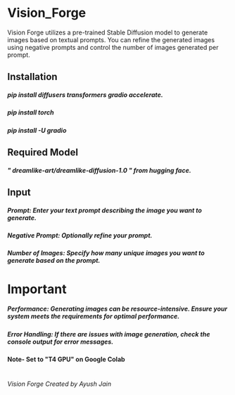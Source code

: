 # Vision_Forge
Vision Forge utilizes a pre-trained Stable Diffusion model to generate images based on textual prompts. You can refine the generated images using negative prompts and control the number of images generated per prompt.
## Installation
##### pip install diffusers transformers gradio accelerate.
##### pip install torch
##### pip install -U gradio
## Required Model
##### " dreamlike-art/dreamlike-diffusion-1.0 " from hugging face.
## Input
##### Prompt: Enter your text prompt describing the image you want to generate.
##### Negative Prompt: Optionally refine your prompt.
##### Number of Images: Specify how many unique images you want to generate based on the prompt.
# Important
##### Performance: Generating images can be resource-intensive. Ensure your system meets the requirements for optimal performance.
##### Error Handling: If there are issues with image generation, check the console output for error messages.
#### Note- Set to "T4 GPU" on Google Colab



#
###### Vision Forge Created by Ayush Jain







